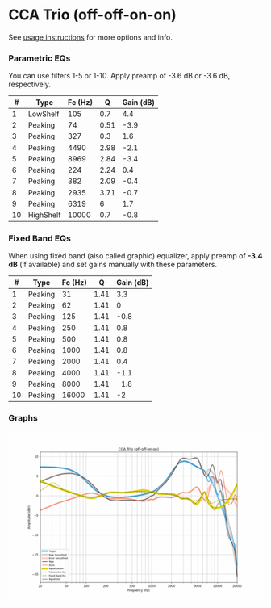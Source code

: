 # CCA Trio (off-off-on-on)
See [usage instructions](https://github.com/jaakkopasanen/AutoEq#usage) for more options and info.

### Parametric EQs
You can use filters 1-5 or 1-10. Apply preamp of -3.6 dB or -3.6 dB, respectively.

|   # | Type      |   Fc (Hz) |    Q |   Gain (dB) |
|-----|-----------|-----------|------|-------------|
|   1 | LowShelf  |       105 | 0.7  |         4.4 |
|   2 | Peaking   |        74 | 0.51 |        -3.9 |
|   3 | Peaking   |       327 | 0.3  |         1.6 |
|   4 | Peaking   |      4490 | 2.98 |        -2.1 |
|   5 | Peaking   |      8969 | 2.84 |        -3.4 |
|   6 | Peaking   |       224 | 2.24 |         0.4 |
|   7 | Peaking   |       382 | 2.09 |        -0.4 |
|   8 | Peaking   |      2935 | 3.71 |        -0.7 |
|   9 | Peaking   |      6319 | 6    |         1.7 |
|  10 | HighShelf |     10000 | 0.7  |        -0.8 |

### Fixed Band EQs
When using fixed band (also called graphic) equalizer, apply preamp of **-3.4 dB** (if available) and set gains manually with these parameters.

|   # | Type    |   Fc (Hz) |    Q |   Gain (dB) |
|-----|---------|-----------|------|-------------|
|   1 | Peaking |        31 | 1.41 |         3.3 |
|   2 | Peaking |        62 | 1.41 |         0   |
|   3 | Peaking |       125 | 1.41 |        -0.8 |
|   4 | Peaking |       250 | 1.41 |         0.8 |
|   5 | Peaking |       500 | 1.41 |         0.8 |
|   6 | Peaking |      1000 | 1.41 |         0.8 |
|   7 | Peaking |      2000 | 1.41 |         0.4 |
|   8 | Peaking |      4000 | 1.41 |        -1.1 |
|   9 | Peaking |      8000 | 1.41 |        -1.8 |
|  10 | Peaking |     16000 | 1.41 |        -2   |

### Graphs
![](./CCA%20Trio%20(off-off-on-on).png)
